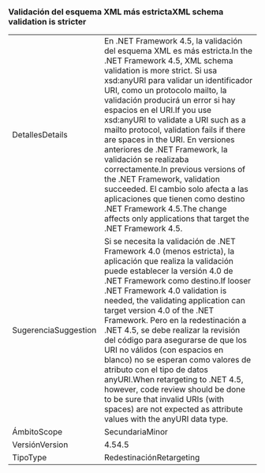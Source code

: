 ### <a name="xml-schema-validation-is-stricter"></a><span data-ttu-id="3f221-101">Validación del esquema XML más estricta</span><span class="sxs-lookup"><span data-stu-id="3f221-101">XML schema validation is stricter</span></span>

|   |   |
|---|---|
|<span data-ttu-id="3f221-102">Detalles</span><span class="sxs-lookup"><span data-stu-id="3f221-102">Details</span></span>|<span data-ttu-id="3f221-103">En .NET Framework 4.5, la validación del esquema XML es más estricta.</span><span class="sxs-lookup"><span data-stu-id="3f221-103">In the .NET Framework 4.5, XML schema validation is more strict.</span></span> <span data-ttu-id="3f221-104">Si usa xsd:anyURI para validar un identificador URI, como un protocolo mailto, la validación producirá un error si hay espacios en el URI.</span><span class="sxs-lookup"><span data-stu-id="3f221-104">If you use xsd:anyURI to validate a URI such as a mailto protocol, validation fails if there are spaces in the URI.</span></span> <span data-ttu-id="3f221-105">En versiones anteriores de .NET Framework, la validación se realizaba correctamente.</span><span class="sxs-lookup"><span data-stu-id="3f221-105">In previous versions of the .NET Framework, validation succeeded.</span></span> <span data-ttu-id="3f221-106">El cambio solo afecta a las aplicaciones que tienen como destino .NET Framework 4.5.</span><span class="sxs-lookup"><span data-stu-id="3f221-106">The change affects only applications that target the .NET Framework 4.5.</span></span>|
|<span data-ttu-id="3f221-107">Sugerencia</span><span class="sxs-lookup"><span data-stu-id="3f221-107">Suggestion</span></span>|<span data-ttu-id="3f221-108">Si se necesita la validación de .NET Framework 4.0 (menos estricta), la aplicación que realiza la validación puede establecer la versión 4.0 de .NET Framework como destino.</span><span class="sxs-lookup"><span data-stu-id="3f221-108">If looser .NET Framework 4.0 validation is needed, the validating application can target version 4.0 of the .NET Framework.</span></span> <span data-ttu-id="3f221-109">Pero en la redestinación a .NET 4.5, se debe realizar la revisión del código para asegurarse de que los URI no válidos (con espacios en blanco) no se esperan como valores de atributo con el tipo de datos anyURI.</span><span class="sxs-lookup"><span data-stu-id="3f221-109">When retargeting to .NET 4.5, however, code review should be done to be sure that invalid URIs (with spaces) are not expected as attribute values with the anyURI data type.</span></span>|
|<span data-ttu-id="3f221-110">Ámbito</span><span class="sxs-lookup"><span data-stu-id="3f221-110">Scope</span></span>|<span data-ttu-id="3f221-111">Secundaria</span><span class="sxs-lookup"><span data-stu-id="3f221-111">Minor</span></span>|
|<span data-ttu-id="3f221-112">Versión</span><span class="sxs-lookup"><span data-stu-id="3f221-112">Version</span></span>|<span data-ttu-id="3f221-113">4.5</span><span class="sxs-lookup"><span data-stu-id="3f221-113">4.5</span></span>|
|<span data-ttu-id="3f221-114">Tipo</span><span class="sxs-lookup"><span data-stu-id="3f221-114">Type</span></span>|<span data-ttu-id="3f221-115">Redestinación</span><span class="sxs-lookup"><span data-stu-id="3f221-115">Retargeting</span></span>|

